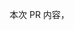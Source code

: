 <!--

### 提 PR 注意事项
0. 同步到 dev 分支的最新版本
1. 代码尽量保持与项目统一风格，尽量按照 PEP8 规范写代码，必要时附上注释
2. 如需要时请添加单元测试，也请确保所有测试能够通过
3. 将 PR 推送至远程的 dev 分支，main 分支只负责发布新版本。请在提交信息中描述关于该 PR 的详细信息，需要时加上截图。
4. 若是对文档进行修改，请确保数字，字母与中文之间两边均有一空格，如你所看到的所有文档一样

-->

本次 PR 内容，


